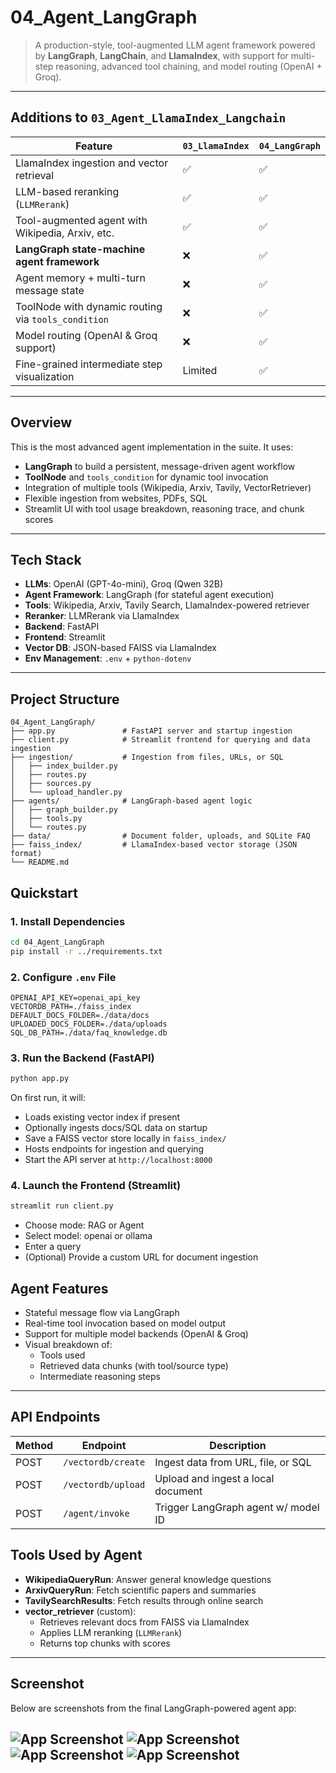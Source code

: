 # 04_Agent_LangGraph

> A production-style, tool-augmented LLM agent framework powered by **LangGraph**, **LangChain**, and **LlamaIndex**, with support for multi-step reasoning, advanced tool chaining, and model routing (OpenAI + Groq).

---

## Additions to `03_Agent_LlamaIndex_Langchain`

| Feature                                             | `03_LlamaIndex` | `04_LangGraph` |
|-----------------------------------------------------|------------------|----------------|
| LlamaIndex ingestion and vector retrieval           | ✅               | ✅              |
| LLM-based reranking (`LLMRerank`)                   | ✅               | ✅              |
| Tool-augmented agent with Wikipedia, Arxiv, etc.    | ✅               | ✅              |
| **LangGraph state-machine agent framework**         | ❌               | ✅              |
| Agent memory + multi-turn message state             | ❌               | ✅              |
| ToolNode with dynamic routing via `tools_condition` | ❌             | ✅              |
| Model routing (OpenAI & Groq support)               | ❌               | ✅              |
| Fine-grained intermediate step visualization        | Limited        | ✅              |

---

## Overview

This is the most advanced agent implementation in the suite. It uses:

- **LangGraph** to build a persistent, message-driven agent workflow
- **ToolNode** and `tools_condition` for dynamic tool invocation
- Integration of multiple tools (Wikipedia, Arxiv, Tavily, VectorRetriever)
- Flexible ingestion from websites, PDFs, SQL
- Streamlit UI with tool usage breakdown, reasoning trace, and chunk scores

---

## Tech Stack

- **LLMs**: OpenAI (GPT-4o-mini), Groq (Qwen 32B)
- **Agent Framework**: LangGraph (for stateful agent execution)
- **Tools**: Wikipedia, Arxiv, Tavily Search, LlamaIndex-powered retriever
- **Reranker**: LLMRerank via LlamaIndex
- **Backend**: FastAPI
- **Frontend**: Streamlit
- **Vector DB**: JSON-based FAISS via LlamaIndex
- **Env Management**: `.env` + `python-dotenv`

---

## Project Structure

```plaintext
04_Agent_LangGraph/
├── app.py               # FastAPI server and startup ingestion
├── client.py            # Streamlit frontend for querying and data ingestion
├── ingestion/           # Ingestion from files, URLs, or SQL
│   ├── index_builder.py
│   ├── routes.py
│   ├── sources.py
│   └── upload_handler.py
├── agents/              # LangGraph-based agent logic
│   ├── graph_builder.py
│   ├── tools.py
│   └── routes.py
├── data/                # Document folder, uploads, and SQLite FAQ
├── faiss_index/         # LlamaIndex-based vector storage (JSON format)
└── README.md
```

## Quickstart

### 1. Install Dependencies

```bash
cd 04_Agent_LangGraph
pip install -r ../requirements.txt
```

### 2. Configure `.env` File
```env
OPENAI_API_KEY=openai_api_key
VECTORDB_PATH=./faiss_index
DEFAULT_DOCS_FOLDER=./data/docs
UPLOADED_DOCS_FOLDER=./data/uploads
SQL_DB_PATH=./data/faq_knowledge.db
```

### 3. Run the Backend (FastAPI)
```bash
python app.py
```
On first run, it will:
- Loads existing vector index if present
- Optionally ingests docs/SQL data on startup
- Save a FAISS vector store locally in `faiss_index/`
- Hosts endpoints for ingestion and querying
- Start the API server at `http://localhost:8000`

### 4. Launch the Frontend (Streamlit)
```bash
streamlit run client.py
```
- Choose mode: RAG or Agent
- Select model: openai or ollama
- Enter a query
- (Optional) Provide a custom URL for document ingestion

## Agent Features
- Stateful message flow via LangGraph
- Real-time tool invocation based on model output
- Support for multiple model backends (OpenAI & Groq)
- Visual breakdown of:
  - Tools used
  - Retrieved data chunks (with tool/source type)
  - Intermediate reasoning steps
---

## API Endpoints
| Method | Endpoint                   | Description                                |
|--------|----------------------------|--------------------------------------------|
| POST   | `/vectordb/create`         | Ingest data from URL, file, or SQL         |
| POST   | `/vectordb/upload`         | Upload and ingest a local document         |
| POST   | `/agent/invoke`     | Trigger LangGraph agent w/ model ID        |

## Tools Used by Agent

- **WikipediaQueryRun**: Answer general knowledge questions  
- **ArxivQueryRun**: Fetch scientific papers and summaries  
- **TavilySearchResults**: Fetch results through online search
- **vector_retriever** (custom):
  - Retrieves relevant docs from FAISS via LlamaIndex  
  - Applies LLM reranking (`LLMRerank`)  
  - Returns top chunks with scores  

---

## Screenshot
Below are screenshots from the final LangGraph-powered agent app:

![App Screenshot](/mnt/04_LangGraph_1.png)
![App Screenshot](/mnt/04_LangGraph_2.png)
![App Screenshot](/mnt/04_LangGraph_3.png)
![App Screenshot](/mnt/04_LangGraph_4.png)
---